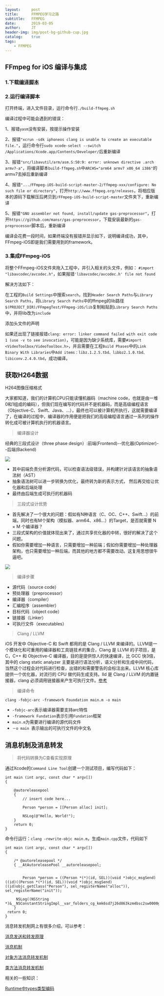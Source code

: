 ```yaml
---
layout:     post
title:      FFMPEG学习之路
subtitle:   FFMPEG
date:       2019-03-05
author:     JT
header-img: img/post-bg-github-cup.jpg
catalog:    true
tags:
    - FFMPEG
---
```


## FFmpeg for iOS 编译与集成

### 1.下载[编译脚本](https://github.com/kewlbear/FFmpeg-iOS-build-script)

### 2.运行编译脚本
打开终端，进入文件目录，运行命令行`./build-ffmpeg.sh`

编译过程中可能会遇到的错误：

1、报错`yasm`没有安装，按提示操作安装

2、报错`"xcrun -sdk iphoneos clang is unable to create an executable file."`，运行命令行`sudo xcode-select --switch /Applications/Xcode.app/Contents/Developer/`后重新编译

3、报错`"src/libavutil/arm/asm.S:50:9: error: unknown directive .arch armv7-a"`，将编译脚本`build-ffmpeg.sh`中`ARCHS="arm64 armv7 x86_64 i386"`的armv7去掉后重新编译

4、报错`".../FFmpeg-iOS-build-script-master-2/ffmpeg-xxx/configure: No such file or directory"`，打开`http://www.ffmpeg.org/releases`，将相应版本的源码下载解压后拷贝到`/FFmpeg-iOS-build-script-master`文件夹下，重新编译

5、报错`"GNU assembler not found, install/update gas-preprocessor"`，打开`https://github.com/mansr/gas-preprocessor`，下载安装最新的`gas-preprocessor`脚本后，重新编译

编译会花费一段时间，如果终端没有报错并显示如下，说明编译成功，其中，FFmpeg-iOS即是我们需要用到的framework。

### 3.集成FFmpeg-iOS

将整个FFmpeg-iOS文件夹拖入工程中，并引入相关的头文件，例如：
`#import "libavcodec/avcodec.h"`，如果报错`'libavcodec/avcodec.h' file not found`

解决方法如下：

在工程的`Build Settings`中搜索`search`，找到`Header Search Paths`与`Library Search Paths`，将`Library Search Paths`中的ffmpeg的lib路径`$(PROJECT_DIR)/FFmpegTest/FFmpeg-iOS/lib`复制粘贴到`Library Search Paths`中，并将lib改为`include`

添加头文件的声明

如果还出现了链接报错`clang: error: linker command failed with exit code 1 (use -v to see invocation)`，可能是因为缺少系统库，需要`#import <VideoToolbox/VideoToolbox.h>`，并且需要在工程`Build Phases`中的`Link Binary With Libraries`中`Add items：libz.1.2.5.tbd、libbz2.1.0.tbd、libiconv.2.4.0.tbd`，成功编译。

## 获取H264数据

H264图像压缩格式

大家都知道，我们的计算机CPU只能读懂机器码（machine code，也就是由一堆0和1组成的编码），但我们现在编写的代码并不是机器码，而是高级编程语言（Objective-C、Swift、Java、...），最终也可以被计算机所执行，这就需要编译了，在编译的过程中，编译器的作用便是把我们的高级编程语言通过一系列的操作转化成可被计算机执行的机器语言。

> 编译器设计

经典的三段式设计（three phase design）:前端(Frontend)--优化器(Optimizer)--后端(Backend)

![](https://wtj900.github.io/img/iOS/编译器设计.png)

* 其中前端负责分析源代码，可以检查语法级错误，并构建针对该语言的抽象语法树（AST）
* 抽象语法树可以进一步转换为优化，最终转为新的表示方式， 然后再交给让优化器和后端处理
* 最终由后端生成可执行的机器码

> 三段式设计优势

* 首先解决了一个很大的问题：假如有N种语言（C、OC、C++、Swift...）的前端，同时也有M个架构（模拟器、arm64、x86...）的Target，是否就需要 N × M 个编译器？
* 三段式架构的价值就体现出来了，通过共享优化器的中转，很好的解决了这个问题。
* 假如你需要增加一种语言，只需要增加一种前端；假如你需要增加一种处理器架构，也只需要增加一种后端，而其他的地方都不需要改动。这复用思想很牛逼吧。

![](https://wtj900.github.io/img/iOS/三段式设计.png)

> 编译步骤

* 源代码（source code）
* 预处理器（preprocessor）
* 编译器（compiler）
* 汇编程序（assembler）
* 目标代码（object code）
* 链接器（Linker）
* 可执行文件（executables）

> Clang / LLVM

iOS 开发中 Objective-C 和 Swift 都用的是 Clang / LLVM 来编译的。LLVM是一个模块化和可重用的编译器和工具链技术的集合，Clang 是 LLVM 的子项目，是 C，C++ 和 Objective-C 编译器，目的是提供惊人的快速编译，比 GCC 快3倍，其中的 clang static analyzer 主要是进行语法分析，语义分析和生成中间代码，当然这个过程会对代码进行检查，出错的和需要警告的会标注出来。LLVM 核心库提供一个优化器，对流行的 CPU 做代码生成支持。lld 是 Clang / LLVM 的内置链接器，clang 必须调用链接器来产生可执行文件。[参考](https://blog.csdn.net/vincentiss/article/details/54617915)

> 编译命令

`clang -fobjc-arc -framework Foundation main.m -o main`

* `-fobjc-arc`表示编译器需要支持arc特性
* `-framework Fundation`表示引用`Fundation`框架
* `main.m`为需要进行编译的源代码文件
* `－o main `表示输出的可执行文件的中文名

## 消息机制及消息转发

> 将代码转换为C查看实现原理

通过Xcode的`Command Line Tool`创建一个测试项目，编写代码如下：

```
int main (int argc, const char * argv[])
{

    @autoreleasepool
    {	
    	// insert code here...
        
        Person *person = [[Person alloc] init];
        
    	NSLog(@"Hello, World!");	
    }
	return 0;
}
```

命令行运行：`clang -rewrite-objc main.m`，生成`main.cpp`文件，代码如下

```
int main (int argc, const char * argv[])
{

    /* @autoreleasepool */
    { __AtAutoreleasePool __autoreleasepool; 


        Person *person = ((Person *(*)(id, SEL))(void *)objc_msgSend)((id)((Person *(*)(id, SEL))(void *)objc_msgSend)((id)objc_getClass("Person"), sel_registerName("alloc")), sel_registerName("init"));

     NSLog((NSString *)&__NSConstantStringImpl__var_folders_cg_kmk6sd7j26d863kzm4bsc2sw0000gn_T_main_04c1bd_mi_0);
    }
 return 0;
}
```

消息转发机制网上有很多介绍，可以参考：

[消息发送和转发原理](http://yulingtianxia.com/blog/2016/06/15/Objective-C-Message-Sending-and-Forwarding/)

[消息机制](https://blog.csdn.net/shawjan/article/details/45478901#fn:1)

[对象方法消息转发机制](https://www.jianshu.com/p/f9bd98ad5b05)

[类方法消息转发机制](http://www.51testing.com/html/88/n-3725588.html)

相关的一些知识：

[Runtime中types类型编码](https://www.jianshu.com/p/fbc836a69f7a)










